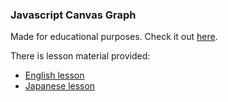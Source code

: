 ### Javascript Canvas Graph

Made for educational purposes.
Check it out [here](https://robspin.github.io/html-canvas-educational-graphing/).

There is lesson material provided:
* [English lesson](https://github.com/Robspin/html-canvas-educational-graphing/tree/master/lesson-english/lesson.md)
* [Japanese lesson](https://github.com/Robspin/html-canvas-educational-graphing/tree/master/lesson-japanese/lesson.md)